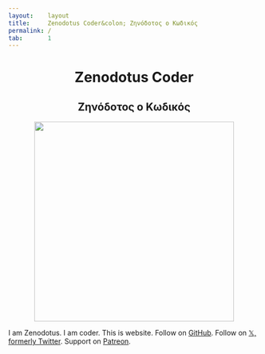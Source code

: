 ```yaml
---
layout:    layout
title:     Zenodotus Coder&colon; Ζηνόδοτος ο Κωδικός
permalink: /
tab:       1
---
```


<h1 id="zenodotus-coder" align="center"><center>Zenodotus Coder</center></h1>

<h2 id="ζηνόδοτος-ο-κωδικός" align="center"><center>Ζηνόδοτος ο Κωδικός</center></h2>

<p align="center">
	<img src="https://www.zenodotuscoder.com/zenodotuscoder.com/images/avatar.png" alt="" title="" width="400" id="avatar" />
</p>

I am Zenodotus. I am coder. This is website. Follow on [GitHub](https://github.com/zenodotuscoder). Follow on [𝕏, formerly Twitter](https://twitter.com/zenodotuscoder). Support on [Patreon](https://patreon.com/zenodotuscoder).
